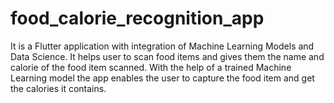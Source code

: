 # food_calorie_recognition_app
It is a Flutter application with integration of Machine Learning Models and Data Science.
It helps user to scan food items and gives them the name and calorie of the food item scanned.
With the help of a trained Machine Learning model the app enables the user to capture the food item and get the calories it contains.


